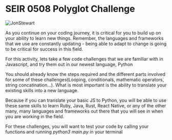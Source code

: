 # SEIR 0508 Polyglot Challenge


![JonStewart](./JS1.jpg)


As you continue on your coding journey, it is critical for you to build up on your ability to learn new things. Remember, the languages and frameworks that we use are constantly updating -  being able to adapt to change is going to be critical for success in this field.

For this activity, lets take a few code challenges that we are familiar with in Javascript, and try them out in our newest language, Python

You should already know the steps required  and the different parts involved for some of these challenges(Looping, conditionals, mathematic operators, string concatination...). What is most important is the ability to translate your existing skills into a new language. 

Because if you can translate your basic JS to Python, you will be able to use these same skills to learn Ruby, Java, Rust, React Native, or any of the other many, many languages and frameworks out there that you will see in when you are working in the field.

For these challenges, you will want to test your code by calling your functions and running  *python3 main.py* in your terminal
